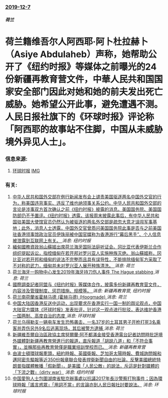 ### [2019-12-7](/news/2019/12/7/index.md)

##### 荷兰
#  荷兰籍维吾尔人阿西耶·阿卜杜拉赫卜（Asiye Abdulaheb）声称，她帮助公开了《纽约时报》等媒体之前曝光的24份新疆再教育营文件，中華人民共和国国家安全部门因此对她和她的前夫发出死亡威胁。她希望公开此事，避免遭遇不测。人民日报社旗下的《环球时报》评论称「阿西耶的故事站不住脚，中国从未威胁境外异见人士」。 




### 信息来源:

1. [环球时报](https://news.sina.com.cn/c/2019-12-09/doc-iihnzahi6376772.shtml) [IMG](http://n.sinaimg.cn/news/transform/514/w550h764/20191209/2146-iknhexi1983350.png)

### 有关:

1. [ 中华人民共和国外交部在例行新闻发布会上谴责美国驱逐两名中国外交官的行为，称美国违背事实、违反了维也纳领事关系公约。中华人民共和国外交部的言论是涉事双方首次确认之前《纽约时报》披露的消息。美国国务院、美国国防部仍不予置评。《纽约时报》透露，该报周末披露此事后，有中华人民共和国驻美国大使馆官员仍然认为被驱逐的两名外交部是疏忽大意才误闯军事基地；此外，消息人士透露，中国外交官曾质问美国国务院此事是否与之前美国驻香港领事馆政治官员伊珠丽被中国官媒称为香港游行“幕后黑手”、个人信息被泄露到互联网上有关。 ](/zh/news/2019/12/16/中华人民共和国外交部在例行新闻发布会上谴责美国驱逐两名中国外交官的行为-称美国违背事实-违反了维也纳领事关系公约-中华.md) _消息: 纽约时报_
2. [ 緬甸國務資政翁山蘇姬出席荷兰海牙国际法庭听证会。冈比亚代表伊斯兰合作组织提起诉讼，指控缅甸在若开邦对罗兴亚人实施种族灭绝。翁山蘇姬称，冈比亚对若开邦和缅甸的说法不完整而且具有误导性，不能排除缅甸军方采取了不对称的武力，缅甸并未对罗兴亚人展开种族清洗。 ](/zh/news/2019/12/11/緬甸國務資政翁山蘇姬出席荷兰海牙国际法庭听证会-冈比亚代表伊斯兰合作组织提起诉讼-指控缅甸在若开邦对罗兴亚人实施种族灭.md) _消息: 荷兰_
3. [荷兰海牙一购物中心发生2019年海牙持刀伤人事件 The Hague stabbing ](/zh/news/2019/11/29/荷兰海牙一购物中心发生2019年海牙持刀伤人事件-The-Hague-stabbing.md) _消息: 荷兰_
4. [ 國際調查記者同盟与《纽约时报》等媒体合作，披露多份新疆再教育营文件，内容涉及管理制度、惩罚措施、规模等。 ](/zh/news/2019/11/16/國際調查記者同盟与-纽约时报-等媒体合作-披露多份新疆再教育营文件-内容涉及管理制度-惩罚措施-规模等.md) _消息: 新疆再教育营, 纽约时报_
5. [ 荷兰南荷蘭省霍赫马德 (霍赫马德) (Hoogmade) ](/zh/news/2019/11/4/荷兰南荷蘭省霍赫马德-霍赫马德-Hoogmade.md) _消息: 荷兰_
6. [中国大陆因香港反送中运动，出现要求在香港实行一国一制的舆论观点，中国大陆官方媒体《环球时报》发表社评，针对这一观点进行批驳，表达维护香港一国两制、高度自治的态度 ](/zh/news/2019/08/27/中国大陆因香港反送中运动-出现要求在香港实行一国一制的舆论观点-中国大陆官方媒体-环球时报-发表社评-针对这一观点进行批.md) _消息: 环球时报_
7. [荷兰乌得勒支一辆电车发生恐怖袭击，一名37岁的土耳其男子开枪打死3名乘客并弄伤另外9名后逃离现场，其后被警方逮捕 ](/zh/news/2019/03/18/荷兰乌得勒支一辆电车发生恐怖袭击-一名37岁的土耳其男子开枪打死3名乘客并弄伤另外9名后逃离现场-其后被警方逮捕.md) _消息: 荷兰_
8. [新疆維吾爾自治區政協主席努爾蘭·阿不都滿金接受香港電台記者訪問時批評境外媒體對新疆再教育營進行的報道，直斥報道「胡說八道」和「不符合事實」，並稱那些再教育營僅是職業培訓學校而已。 ](/zh/news/2019/03/10/新疆維吾爾自治區政協主席努爾蘭-阿不都滿金接受香港電台記者訪問時批評境外媒體對新疆再教育營進行的報道-直斥報道-胡說八道.md) _消息: 新疆再教育营_
9. [ 由波士頓環球報牽頭，紐約時報、英國衛報、芝加哥太陽時報、費城詢問報和邁阿密先驅報等近350份報章聯合發表捍衛新聞自由的社論，反擊美國總統特朗普指媒體散播「假新聞」，是美國「人民公敵」的說法，斥這是針對媒體的「下流之戰」（dirty war）](/zh/news/2018/08/16/由波士頓環球報牽頭-紐約時報-英國衛報-芝加哥太陽時報-費城詢問報和邁阿密先驅報等近350份報章聯合發表捍衛新聞自由的.md) _消息: 纽约时报_
10. [中国愛狗人士包圍湖南省駐京辦事處以抗議2017年長沙警察打狗事件；因為環球時報「謠言惑眾」「用詞不當」的言論亦到人民日報社討要說法。](/zh/news/2018/01/5/中国愛狗人士包圍湖南省駐京辦事處以抗議2017年長沙警察打狗事件-因為環球時報-謠言惑眾-用詞不當-的言論亦到人民日報.md) _消息: 环球时报_
